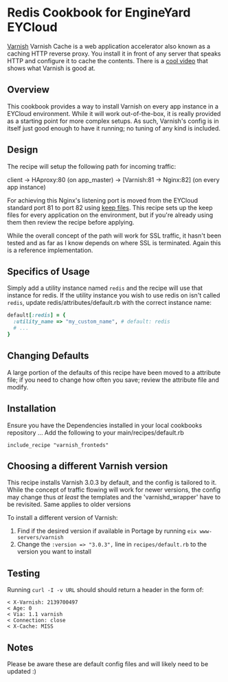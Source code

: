 Redis Cookbook for EngineYard EYCloud
=========

[Varnish][1] Varnish Cache is a web application accelerator also known as a caching HTTP reverse proxy. You install it in front of any server that speaks HTTP and configure it to cache the contents.  There is a [cool video][2] that shows what Varnish is good at. 

Overview
--------

This cookbook provides a way to install Varnish on every app instance in a EYCloud environment.  While it will work out-of-the-box, it is really provided as a starting point for more complex setups.  As such, Varnish's config is in itself just good enough to have it running; no tuning of any kind is included.

Design
--------

The recipe will setup the following path for incoming traffic:

client -> HAproxy:80 (on app_master) -> [Varnish:81 -> Nginx:82] (on every app instance)

For achieving this Nginx's listening port is moved from the EYCloud standard port 81 to port 82 using [keep files][3].  This recipe sets up the keep files for every application on the environment, but if you're already using them then review the recipe before applying.

While the overall concept of the path will work for SSL traffic, it hasn't been tested and as far as I know depends on where SSL is terminated.  Again this is a reference implementation.

Specifics of Usage
--------

Simply add a utility instance named `redis` and the recipe will use that instance for redis. If the utility instance you wish to use redis on isn't called `redis`, update redis/attributes/default.rb with the correct instance name:

```ruby
default[:redis] = {
  :utility_name => "my_custom_name", # default: redis
  # ...
}
```

Changing Defaults
--------

A large portion of the defaults of this recipe have been moved to a attribute file; if you need to change how often you save; review the attribute file and modify.

Installation
--------

Ensure you have the Dependencies installed in your local cookbooks repository ...
Add the following to your main/recipes/default.rb

``include_recipe "varnish_fronteds"``

Choosing a different Varnish version
--------
This recipe installs Varnish 3.0.3 by default, and the config is tailored to it. While the concept of traffic flowing will work for newer versions, the config may change thus *at least* the templates and the 'varnishd_wrapper' have to be revisited.  Same applies to older versions

To install a different version of Varnish:

1. Find if the desired version if available in Portage by running `eix www-servers/varnish`
2. Change the `:version => "3.0.3",` line in `recipes/default.rb` to the version you want to install

Testing
-------

Running `curl -I -v URL` should should return a header in the form of:

```
< X-Varnish: 2139700497
< Age: 0
< Via: 1.1 varnish
< Connection: close
< X-Cache: MISS
```

Notes
------
Please be aware these are default config files and will likely need to be updated :)


[1]: http://varnish-cache.org/
[2]: https://www.youtube.com/watch?v=fGD14ChpcL4
[3]: https://support.cloud.engineyard.com/hc/en-us/articles/205407378-Use-Keep-Files-to-Customize-and-Maintain-Configurations

